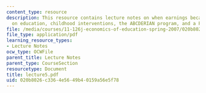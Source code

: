 ```yaml
---
content_type: resource
description: This resource contains lecture notes on when earnings became so dependent
  on education, childhood interventions, the ABCDERIAN program, and a Freeman reading.
file: /media/courses/11-126j-economics-of-education-spring-2007/020b8026c3364e5649b40159a56e5f78_lecture5.pdf
file_type: application/pdf
learning_resource_types:
- Lecture Notes
ocw_type: OCWFile
parent_title: Lecture Notes
parent_type: CourseSection
resourcetype: Document
title: lecture5.pdf
uid: 020b8026-c336-4e56-49b4-0159a56e5f78
---
```

